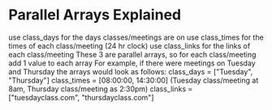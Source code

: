 # Parallel Arrays Explained

use class_days for the days classes/meetings are on
use class_times for the times of each class/meeting (24 hr clock)
use class_links for the links of each class/meeting
These 3 are parallel arrays, so for each class/meeting add 1 value to each array
For example, if there were meetings on Tuesday and Thursday the arrays would look as follows:
class_days = ["Tuesday", "Thursday"]
class_times = [08:00:00, 14:30:00] (Tuesday class/meeting at 8am, Thursday class/meeting as 2:30pm)
class_links = ["tuesdayclass.com", "thursdayclass.com"]
